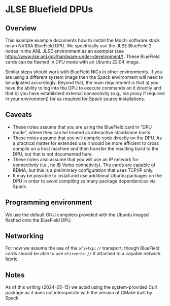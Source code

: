 JLSE Bluefield DPUs
===================

Overview
--------

This example example documents how to install the Mochi software stack on an
NVIDIA BlueField DPU. We specifically use the JLSE BlueField 2 nodes in the
ANL JLSE environment as an exemplar (see
https://www.jlse.anl.gov/hardware-under-development/). These BlueField cards
can be flashed in DPU mode with an Ubuntu 22.04 image.

Similar steps should work with BlueField NICs in other environments.  If you
are using a different system image then the Spack environment will need to
be adjusted accordingly.  Beyond that, the main requirement is that a) you
have the ability to log into the DPU to execute commands on it directly and
that b) you have established external connectivity (e.g., via proxy if
required in your environment) for as required for Spack source
installations.

Caveats
-------

- These notes assume that you are using the BlueField card in "DPU mode",
  where they can be treated as interactive standalone hosts.
- These notes assume that you will compile code directly on the DPU. As a
  practical matter for extended use it would be more efficient to cross
  compile on a host machine and then transfer the resulting build to the
  DPU, but that is not documented here.
- These notes also assume that you will use an IP network for connectivity
  (i.e., no IB Verbs connetivity).  The cards are capable of RDMA, but this
  is a preliminary configuration that uses TCP/IP only.
- It may be possible to install and use additional Ubuntu packages on the
  DPU in order to avoid compiling so many package dependencies via Spack.

Programming environment
-----------------------

We use the default GNU compilers provided with the Ubuntu imaged flashed
onto the BlueField DPU.

Networking
----------

For now we assume the use of the `ofi+tcp://` transport, though BlueField
cards should be able to use `ofi+verbs://` if attached to a capable network
fabric.

Notes
-----
As of this writing (2024-05-15) we avoid using the system-provided Curl
package as it does not interoperate with the version of CMake built by
Spack.
